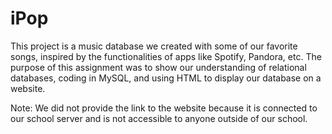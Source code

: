 # iPop
This project is a music database we created with some of our favorite songs, inspired by the functionalities of apps like Spotify, Pandora, etc. The purpose of this assignment was to show our understanding of relational databases, coding in MySQL, and using HTML to display our database on a website.

Note: We did not provide the link to the website because it is connected to our school server and is not accessible to anyone outside of our school.

